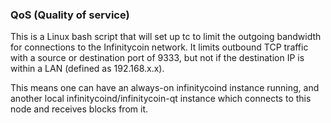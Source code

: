 ### QoS (Quality of service) ###

This is a Linux bash script that will set up tc to limit the outgoing bandwidth for connections to the Infinitycoin network. It limits outbound TCP traffic with a source or destination port of 9333, but not if the destination IP is within a LAN (defined as 192.168.x.x).

This means one can have an always-on infinitycoind instance running, and another local infinitycoind/infinitycoin-qt instance which connects to this node and receives blocks from it.
